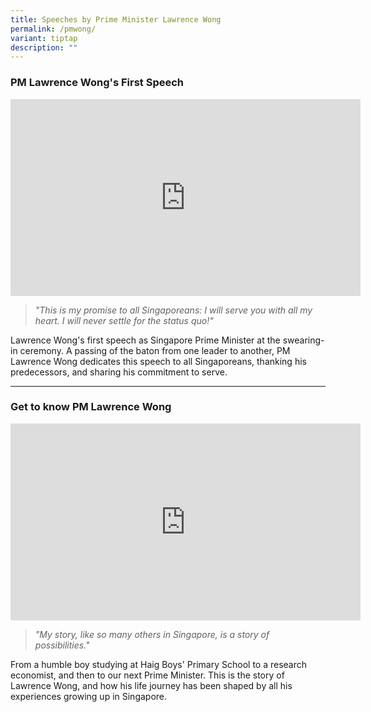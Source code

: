 ```yaml
---
title: Speeches by Prime Minister Lawrence Wong
permalink: /pmwong/
variant: tiptap
description: ""
---
```

<h3><strong>PM Lawrence Wong's First Speech</strong></h3>
<div class="iframe-wrapper">
<iframe height="315" width="560" allowfullscreen="true" frameborder="0" src="https://www.youtube.com/embed/02wyKGU7F6Y?si=Gfku6TqHm55OGOBY"></iframe>
</div>
<blockquote>
<p><em>"This is my promise to all Singaporeans: I will serve you with all my heart. I will never settle for the status quo!"</em>
</p>
</blockquote>
<p>Lawrence Wong's first speech as Singapore Prime Minister at the swearing-in
ceremony. A passing of the baton from one leader to another, PM Lawrence
Wong dedicates this speech to all Singaporeans, thanking his predecessors,
and sharing his commitment to serve.</p>
<p></p>
<p></p>
<hr>
<p></p>
<h3><strong>Get to know PM Lawrence Wong</strong></h3>
<div class="iframe-wrapper">
<iframe height="315" width="560" allowfullscreen="true" frameborder="0" src="https://www.youtube.com/embed/pqgQr7Eqzlc?si=bpOs_tOWsl1pEW3n"></iframe>
</div>
<blockquote>
<p><em>"My story, like so many others in Singapore, is a story of possibilities." </em>
</p>
</blockquote>
<p>From a humble boy studying at Haig Boys' Primary School to a research
economist, and then to our next Prime Minister. This is the story of Lawrence
Wong, and how his life journey has been shaped by all his experiences growing
up in Singapore.</p>
<p></p>